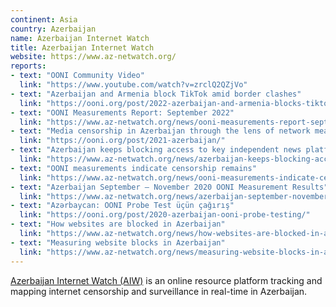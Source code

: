 ```yaml
---
continent: Asia
country: Azerbaijan
name: Azerbaijan Internet Watch
title: Azerbaijan Internet Watch
website: https://www.az-netwatch.org/
reports:
- text: "OONI Community Video"
  link: "https://www.youtube.com/watch?v=zrclQ2QZjVo"
- text: "Azerbaijan and Armenia block TikTok amid border clashes"
  link: "https://ooni.org/post/2022-azerbaijan-and-armenia-blocks-tiktok/"
- text: "OONI Measurements Report: September 2022"
  link: "https://www.az-netwatch.org/news/ooni-measurements-report-september-2022/"
- text: "Media censorship in Azerbaijan through the lens of network measurement"
  link: "https://ooni.org/post/2021-azerbaijan/"
- text: "Azerbaijan keeps blocking access to key independent news platforms – OONI April report"
  link: "https://www.az-netwatch.org/news/azerbaijan-keeps-blocking-access-to-key-independent-news-platforms-ooni-april-report/"
- text: "OONI measurements indicate censorship remains"
  link: "https://www.az-netwatch.org/news/ooni-measurements-indicate-censorship-remains/"
- text: "Azerbaijan September – November 2020 OONI Measurement Results"
  link: "https://www.az-netwatch.org/news/azerbaijan-september-november-2020-ooni-measurements-results/"
- text: "Azərbaycan: OONI Probe Test üçün çağırış"
  link: "https://ooni.org/post/2020-azerbaijan-ooni-probe-testing/"
- text: "How websites are blocked in Azerbaijan"
  link: "https://www.az-netwatch.org/news/how-websites-are-blocked-in-azerbaijan/"
- text: "Measuring website blocks in Azerbaijan"
  link: "https://www.az-netwatch.org/news/measuring-website-blocks-in-azerbaijan-ooni-forensics/"
---
```


[Azerbaijan Internet Watch (AIW)](https://www.az-netwatch.org/) is an online resource platform tracking and mapping internet censorship and surveillance in real-time in Azerbaijan.
